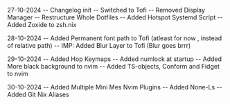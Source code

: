 27-10-2024
-- Changelog init
-- Switched to Tofi
-- Removed Display Manager
-- Restructure Whole Dotfiles
-- Added Hotspot Systemd Script
-- Added Zoxide to zsh.nix

28-10-2024
-- Added Permanent font path to Tofi (atleast for now , instead of relative path)
-- IMP: Added Blur Layer to Tofi (Blur goes brrr)

29-10-2024
-- Added Hop Keymaps
-- Added numlock at startup
-- Added More black background to nvim
-- Added TS-objects, Conform and Fidget to nvim

30-10-2024
-- Added Multiple Mini Mes Nvim Plugins
-- Added None-Ls
-- Added Git Nix Aliases
